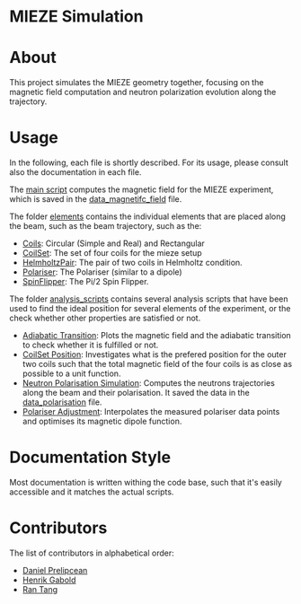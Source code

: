 MIEZE Simulation
================

About
=====

This project simulates the MIEZE geometry together, focusing on the magnetic field computation and neutron polarization 
evolution along the trajectory.

Usage
=====

In the following, each file is shortly described. For its usage, please consult also the documentation in each file.

The [main script](simulation/main.py) computes the magnetic field for the MIEZE experiment, which is saved in the 
[data_magnetifc_field](./data/data_magnetic_field.csv) file.

The folder [elements](simulation/elements) contains the individual elements that are placed along the beam, such as 
the beam trajectory, such as the:

* [Coils](simulation/elements/coils.py): Circular (Simple and Real) and Rectangular 
* [CoilSet](simulation/elements/coil_set.py): The set of four coils for the mieze setup
* [HelmholtzPair](simulation/elements/helmholtz_pair.py): The pair of two coils in Helmholtz condition.
* [Polariser](simulation/elements/coils.py): The Polariser (similar to a dipole)
* [SpinFlipper](simulation/elements/spin_flipper.py): The Pi/2 Spin Flipper.
 
The folder [analysis_scripts](analysises) contains several analysis scripts that have been used to 
find the ideal position for several elements of the experiment, or the check whether other properties are satisfied or 
not.

* [Adiabatic Transition](analysises/adiabatic_check/scripts/adiabatic_check.py): 
Plots the magnetic field and the adiabatic transition to check whether it is fulfilled or not.
* [CoilSet Position](analysises/coil_set_configuration/scripts/coil_set_positions.py): 
Investigates what is the prefered position for the outer two coils such that the total magnetic field of the four coils 
is as close as possible to a unit function.
* [Neutron Polarisation Simulation](analysises/neutron_polarisation_simulation/neutron_pol_sim.py): 
Computes the neutrons trajectories along the beam and their polarisation. It saved the data in the
[data_polarisation](./data/data_polarisation.csv) file. 
* [Polariser Adjustment](analysises/polariser_adjustment/polariser_adjustment.py):
Interpolates the measured polariser data points and optimises its magnetic dipole function.

 
Documentation Style
===================

Most documentation is written withing the code base, such that it's easily accessible and it matches the actual scripts.


Contributors
============

The list of contributors in alphabetical order:

- [Daniel Prelipcean](mailto:daniel.prelipcean@.tum.de?subject=[GitHub]%20MIEZE%20Simulation)
- [Henrik Gabold](mailto:henrik.gabold@frm2.tum.de?subject=[GitHub]%20MIEZE%20Simulation)
- [Ran Tang](mailto:ran.tang@frm2.tum.de?subject=[GitHub]%20MIEZE%20Simulation)
